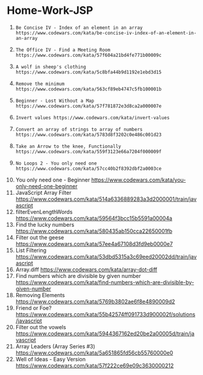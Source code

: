 # Home-Work-JSP

1.     Be Concise IV - Index of an element in an array https://www.codewars.com/kata/be-concise-iv-index-of-an-element-in-an-array

2.     The Office IV - Find a Meeting Room  https://www.codewars.com/kata/57f604a21bd4fe771b00009c
3.     A wolf in sheep's clothing https://www.codewars.com/kata/5c8bfa44b9d1192e1ebd3d15
4.     Remove the minimum https://www.codewars.com/kata/563cf89eb4747c5fb100001b
5.     Beginner - Lost Without a Map https://www.codewars.com/kata/57f781872e3d8ca2a000007e
6.     Invert values https://www.codewars.com/kata/invert-values
7.     Convert an array of strings to array of numbers https://www.codewars.com/kata/5783d8f3202c0e486c001d23
8.     Take an Arrow to the knee, Functionally https://www.codewars.com/kata/559f3123e66a7204f000009f
9.     No Loops 2 - You only need one https://www.codewars.com/kata/57cc40b2f8392dbf2a0003ce
10.  You only need one - Beginner https://www.codewars.com/kata/you-only-need-one-beginner
11.  JavaScript Array Filter https://www.codewars.com/kata/514a6336889283a3d2000001/train/javascript
12.  filterEvenLengthWords https://www.codewars.com/kata/59564f3bcc15b5591a00004a
13.  Find the lucky numbers https://www.codewars.com/kata/580435ab150cca22650001fb    
14.  Filter out the geese  https://www.codewars.com/kata/57ee4a67108d3fd9eb0000e7
15.  List Filtering https://www.codewars.com/kata/53dbd5315a3c69eed20002dd/train/javascript
16.  Array.diff https://www.codewars.com/kata/array-dot-diff
17.  Find numbers which are divisible by given number https://www.codewars.com/kata/find-numbers-which-are-divisible-by-given-number
18.  Removing Elements https://www.codewars.com/kata/5769b3802ae6f8e4890009d2
19.  Friend or Foe? https://www.codewars.com/kata/55b42574ff091733d900002f/solutions/javascript
20.  Filter out the vowels https://www.codewars.com/kata/5944367162ed20be2a00005d/train/javascript
21.  Array Leaders (Array Series #3) https://www.codewars.com/kata/5a651865fd56cb55760000e0
22.  Well of Ideas - Easy Version https://www.codewars.com/kata/57f222ce69e09c3630000212
